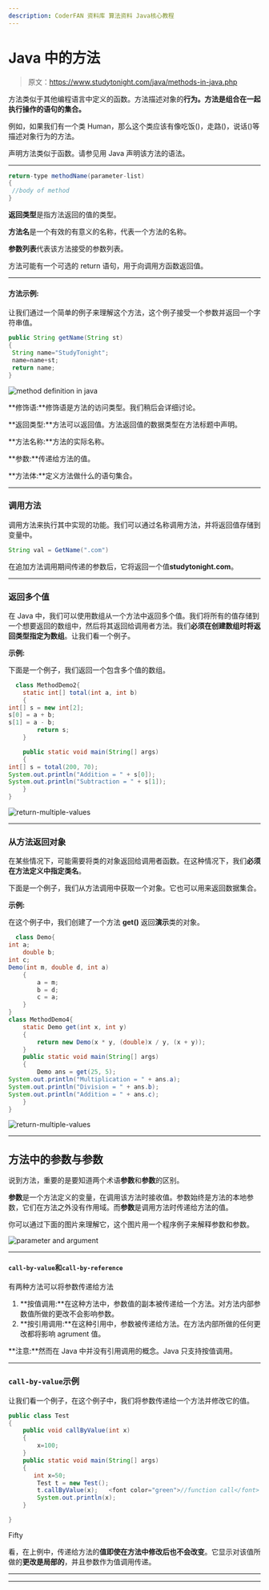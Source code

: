 ```yaml
---
description: CoderFAN 资料库 算法资料 Java核心教程
---
```


# Java 中的方法

> 原文：<https://www.studytonight.com/java/methods-in-java.php>

方法类似于其他编程语言中定义的函数。方法描述对象的**行为。方法是组合在一起执行操作的语句的集合。**

例如，如果我们有一个类 Human，那么这个类应该有像吃饭()，走路()，说话()等描述对象行为的方法。

声明方法类似于函数。请参见用 Java 声明该方法的语法。

* * *

```java
return-type methodName(parameter-list)
{
 //body of method
}
```

**返回类型**是指方法返回的值的类型。

**方法名**是一个有效的有意义的名称，代表一个方法的名称。

**参数列表**代表该方法接受的参数列表。

方法可能有一个可选的 return 语句，用于向调用方函数返回值。

* * *

#### 方法示例:

让我们通过一个简单的例子来理解这个方法，这个例子接受一个参数并返回一个字符串值。

```java
public String getName(String st)
{
 String name="StudyTonight";
 name=name+st;
 return name;
}
```

![method definition in java](img/80302d9c2e9367be8d23e813a1fb33fc.png)

**修饰语:**修饰语是方法的访问类型。我们稍后会详细讨论。

**返回类型:**方法可以返回值。方法返回值的数据类型在方法标题中声明。

**方法名称:**方法的实际名称。

**参数:**传递给方法的值。

**方法体:**定义方法做什么的语句集合。

* * *

### 调用方法

调用方法来执行其中实现的功能。我们可以通过名称调用方法，并将返回值存储到变量中。

```java
String val = GetName(".com")
```

在追加方法调用期间传递的参数后，它将返回一个值**studytonight.com**。

* * *

### 返回多个值

在 Java 中，我们可以使用数组从一个方法中返回多个值。我们将所有的值存储到一个想要返回的数组中，然后将其返回给调用者方法。我们**必须在创建数组时将返回类型指定为数组**。让我们看一个例子。

**示例:**

下面是一个例子，我们返回一个包含多个值的数组。

```java
  class MethodDemo2{ 
    static int[] total(int a, int b) 
    { 
int[] s = new int[2]; 
s[0] = a + b; 
s[1] = a - b; 
        return s; 
    } 

    public static void main(String[] args) 
    { 
int[] s = total(200, 70); 
System.out.println("Addition = " + s[0]); 
System.out.println("Subtraction = " + s[1]); 
    } 
} 

```

![return-multiple-values](img/bd9798399798835a97b98636c21195c0.png)

* * *

### 从方法返回对象

在某些情况下，可能需要将类的对象返回给调用者函数。在这种情况下，我们**必须在方法定义中指定类名**。

下面是一个例子，我们从方法调用中获取一个对象。它也可以用来返回数据集合。

**示例:**

在这个例子中，我们创建了一个方法 **get()** 返回**演示**类的对象。

```java
  class Demo{
int a; 
    double b; 
int c; 
Demo(int m, double d, int a) 
    { 
        a = m; 
        b = d; 
        c = a; 
    } 
} 
class MethodDemo4{ 
    static Demo get(int x, int y) 
    { 
        return new Demo(x * y, (double)x / y, (x + y)); 
    } 
    public static void main(String[] args) 
    { 
        Demo ans = get(25, 5); 
System.out.println("Multiplication = " + ans.a); 
System.out.println("Division = " + ans.b); 
System.out.println("Addition = " + ans.c); 
    } 
} 

```

![return-multiple-values](img/6daa2d20d2cae003ec018d9c36ff58c7.png)

* * *

## 方法中的参数与参数

说到方法，重要的是要知道两个术语**参数**和**参数**的区别。

**参数**是一个方法定义的变量，在调用该方法时接收值。参数始终是方法的本地参数，它们在方法之外没有作用域。而**参数**是调用方法时传递给方法的值。

你可以通过下面的图片来理解它，这个图片用一个程序例子来解释参数和参数。

![parameter and argument](img/43e1fa85060231671e74ede6b5951181.png)

* * *

#### `call-by-value`和`call-by-reference`

有两种方法可以将参数传递给方法

1.  **按值调用:**在这种方法中，参数值的副本被传递给一个方法。对方法内部参数值所做的更改不会影响参数。
2.  **按引用调用:**在这种引用中，参数被传递给方法。在方法内部所做的任何更改都将影响 agrument 值。

**注意:**然而在 Java 中并没有引用调用的概念。Java 只支持按值调用。

* * *

### `call-by-value`示例

让我们看一个例子，在这个例子中，我们将参数传递给一个方法并修改它的值。

```java
public class Test
{
    public void callByValue(int x)
    {
        x=100;
    }
    public static void main(String[] args)
    {
       int x=50;
        Test t = new Test();
        t.callByValue(x);	<font color="green">//function call</font>
        System.out.println(x);
    }

}
```

Fifty

看，在上例中，传递给方法的**值即使在方法中修改后也不会改变**。它显示对该值所做的**更改是局部的**，并且参数作为值调用传递。

* * *

* * *